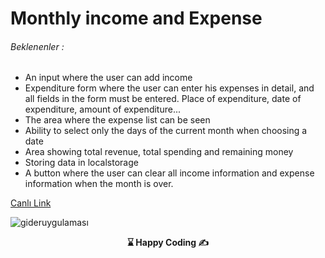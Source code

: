 # Monthly income and Expense 


###### Beklenenler : 
<ul>
    <li>An input where the user can add income</li>
    <li>Expenditure form where the user can enter his expenses in detail, and all fields in the form must be entered. Place of expenditure, date of expenditure, amount of expenditure...</li>
    <li>The area where the expense list can be seen</li>
    <li>Ability to select only the days of the current month when choosing a date</li>
    <li>Area showing total revenue, total spending and remaining money</li>
    <li>Storing data in localstorage</li>
    <li>A button where the user can clear all income information and expense information when the month is over.</li>
</ul>
<a href="https://gider-takip.vercel.app/">Canlı Link</a>

![gideruygulaması](giderapp.gif)


<p align='center'> <strong>⌛ Happy Coding  ✍</strong> </p>
